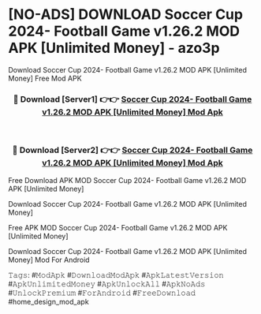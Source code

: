 # [NO-ADS] DOWNLOAD Soccer Cup 2024- Football Game v1.26.2 MOD APK [Unlimited Money] - azo3p
Download Soccer Cup 2024- Football Game v1.26.2 MOD APK [Unlimited Money] Free Mod APK

<div align="center">
<h3>🔴 Download [Server1] 👉👉 <a href="https://apk-comot.site?title=Soccer_Cup_2024-_Football_Game_v1.26.2_MOD_APK_[Unlimited_Money]">Soccer Cup 2024- Football Game v1.26.2 MOD APK [Unlimited Money] Mod Apk</a></h3><br>

<h3>🔴 Download [Server2] 👉👉 <a href="https://apk-comot.site?title=Soccer_Cup_2024-_Football_Game_v1.26.2_MOD_APK_[Unlimited_Money]">Soccer Cup 2024- Football Game v1.26.2 MOD APK [Unlimited Money] Mod Apk</a></h3>
</div>


Free Download APK MOD Soccer Cup 2024- Football Game v1.26.2 MOD APK [Unlimited Money]

Download Soccer Cup 2024- Football Game v1.26.2 MOD APK [Unlimited Money] 

Free APK MOD Soccer Cup 2024- Football Game v1.26.2 MOD APK [Unlimited Money] 

Download Soccer Cup 2024- Football Game v1.26.2 MOD APK [Unlimited Money] Mod For Android

𝚃𝚊𝚐𝚜: #𝙼𝚘𝚍𝙰𝚙𝚔 #𝙳𝚘𝚠𝚗𝚕𝚘𝚊𝚍𝙼𝚘𝚍𝙰𝚙𝚔 #𝙰𝚙𝚔𝙻𝚊𝚝𝚎𝚜𝚝𝚅𝚎𝚛𝚜𝚒𝚘𝚗 #𝙰𝚙𝚔𝚄𝚗𝚕𝚒𝚖𝚒𝚝𝚎𝚍𝙼𝚘𝚗𝚎𝚢 #𝙰𝚙𝚔𝚄𝚗𝚕𝚘𝚌𝚔𝙰𝚕𝚕 #𝙰𝚙𝚔𝙽𝚘𝙰𝚍𝚜 #𝚄𝚗𝚕𝚘𝚌𝚔𝙿𝚛𝚎𝚖𝚒𝚞𝚖 #𝙵𝚘𝚛𝙰𝚗𝚍𝚛𝚘𝚒𝚍 #𝙵𝚛𝚎𝚎𝙳𝚘𝚠𝚗𝚕𝚘𝚊𝚍 #home_design_mod_apk